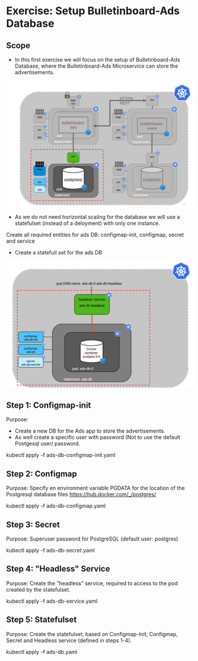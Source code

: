 # Exercise: Setup Bulletinboard-Ads Database


## Scope

- In this first exercise we will focus on the setup of Bulletinboard-Ads Database, where the Bulletinboard-Ads Microservice can store the advertisements.

<img src="images/k8s-bulletinboard-target-picture-ads-db-3.png" width="800" />

- As we do not need horizontal scaling for the database we will use a statefulset (instead of a deloyment) with only one instance.

Create all required entities for ads DB: configmap-init, configmap, secret and service
- Create a statefull set for the ads DB

<img src="images/k8s-bulletinboard-target-picture-ads-db-detail.png" width="800" />


## Step 1: Configmap-init
Purpose: 
- Create a new DB for the Ads app to store the advertisements. 
- As well create a specific user with password (Not to use the default Postgesql user/ password.

kubectl apply -f ads-db-configmap-init.yaml 


## Step 2: Configmap
Purpose: Specify en environment variable PGDATA for the location of the Postgresql database files
https://hub.docker.com/_/postgres/

kubectl apply -f ads-db-configmap.yaml 


## Step 3: Secret
Purpose: Superuser password for PostgreSQL (default user: postgres)

kubectl apply -f ads-db-secret.yaml 


## Step 4: "Headless" Service
Purpose: Create the "headless" service, required to access to the pod created by the statefulset.

kubectl apply -f ads-db-service.yaml 

## Step 5: Statefulset
Purpose: Create the statefulset, based on Configmap-Init, Configmap, Secret and Headless service (defined in steps 1-4).

kubectl apply -f ads-db.yaml 



